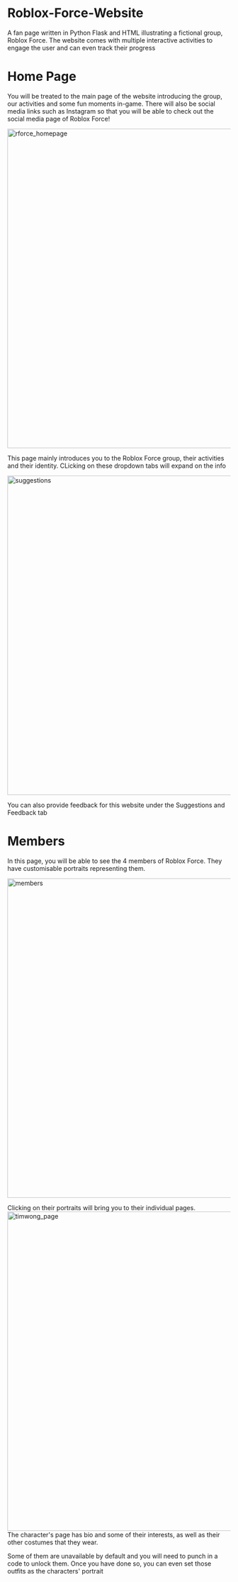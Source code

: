 # Roblox-Force-Website
A fan page written in Python Flask and HTML illustrating a fictional group, Roblox Force. The website comes with multiple interactive activities to engage the user and can even track their progress

# Home Page
You will be treated to the main page of the website introducing the group, our activities and some fun moments in-game. There will also be social media links such as Instagram so that you will be able to check out the social media page of Roblox Force!

<img width="1080" height="720" alt="rforce_homepage" src="https://github.com/user-attachments/assets/0a3c969d-8e6b-42c2-8a25-f8419731fa94" />

This page mainly introduces you to the Roblox Force group, their activities and their identity. CLicking on these dropdown tabs will expand on the info



<img width="1080" height="720" alt="suggestions" src="https://github.com/user-attachments/assets/ed06cbd0-e1c8-4e20-a546-7c1c350e64dc" />

You can also provide feedback for this website under the Suggestions and Feedback tab

# Members
In this page, you will be able to see the 4 members of Roblox Force. They have customisable portraits representing them. 

<img width="1080" height="720" alt="members" src="https://github.com/user-attachments/assets/73a13d9d-4589-48ec-85bd-ab820657d4f8" />

Clicking on their portraits will bring you to their individual pages.
<img width="1080" height="720" alt="timwong_page" src="https://github.com/user-attachments/assets/d28b65de-9585-4fa4-9a34-b20d0474a3c8" />
The character's page has bio and some of their interests, as well as their other costumes that they wear. 


Some of them are unavailable by default and you will need to punch in a code to unlock them. Once you have done so, you can even set those outfits as the characters' portrait
